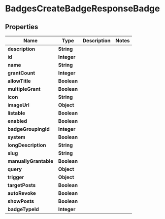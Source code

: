 

# BadgesCreateBadgeResponseBadge


## Properties

| Name | Type | Description | Notes |
|------------ | ------------- | ------------- | -------------|
|**description** | **String** |  |  |
|**id** | **Integer** |  |  |
|**name** | **String** |  |  |
|**grantCount** | **Integer** |  |  |
|**allowTitle** | **Boolean** |  |  |
|**multipleGrant** | **Boolean** |  |  |
|**icon** | **String** |  |  |
|**imageUrl** | **Object** |  |  |
|**listable** | **Boolean** |  |  |
|**enabled** | **Boolean** |  |  |
|**badgeGroupingId** | **Integer** |  |  |
|**system** | **Boolean** |  |  |
|**longDescription** | **String** |  |  |
|**slug** | **String** |  |  |
|**manuallyGrantable** | **Boolean** |  |  |
|**query** | **Object** |  |  |
|**trigger** | **Object** |  |  |
|**targetPosts** | **Boolean** |  |  |
|**autoRevoke** | **Boolean** |  |  |
|**showPosts** | **Boolean** |  |  |
|**badgeTypeId** | **Integer** |  |  |



